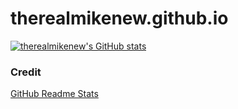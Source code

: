 # therealmikenew.github.io

[![therealmikenew's GitHub stats](https://github-readme-stats.vercel.app/api?username=therealmikenew)](https://github.com/therealmikenew/github-readme-stats)


### Credit ###

[GitHub Readme Stats](https://github.com/anuraghazra/github-readme-stats)
